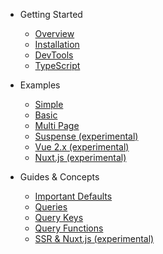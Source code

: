 - Getting Started

  - [Overview](/)
  - [Installation](getting-started/installation.md)
  - [DevTools](getting-started/devtools.md)
  - [TypeScript](getting-started/typescript.md)

- Examples

  - [Simple](examples/simple.md)
  - [Basic](examples/basic.md)
  - [Multi Page](examples/multi-page.md)
  - [Suspense (experimental)](examples/suspense.md)
  - [Vue 2.x (experimental)](examples/vue-2.x.md)
  - [Nuxt.js (experimental)](examples/nuxt.md)

- Guides & Concepts

  - [Important Defaults](guides/important-defaults.md)
  - [Queries](guides/queries.md)
  - [Query Keys](guides/query-keys.md)
  - [Query Functions](guides/query-functions.md)
  - [SSR & Nuxt.js (experimental)](guides/ssr.md)
